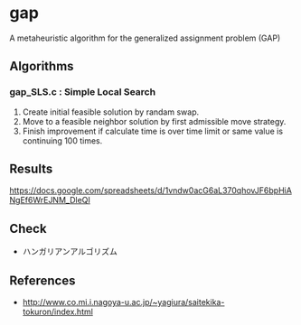 # gap
A metaheuristic algorithm for the generalized assignment problem (GAP)


## Algorithms

### gap_SLS.c : Simple Local Search
1. Create initial feasible solution by randam swap.
2. Move to a feasible neighbor solution by first admissible move strategy.
3. Finish improvement if calculate time is over time limit or same value is continuing 100 times.


## Results
https://docs.google.com/spreadsheets/d/1vndw0acG6aL370qhovJF6bpHiANgEf6WrEJNM_DleQI

## Check
- ハンガリアンアルゴリズム

## References
- http://www.co.mi.i.nagoya-u.ac.jp/~yagiura/saitekika-tokuron/index.html

